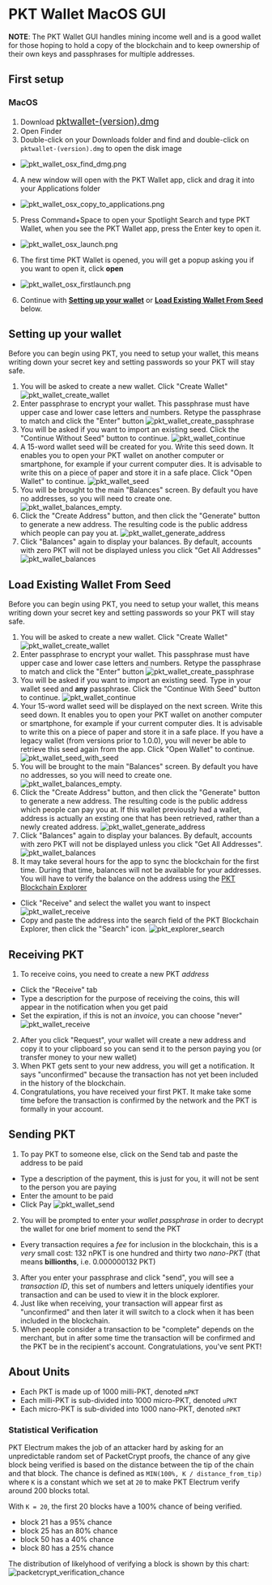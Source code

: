 # PKT Wallet MacOS GUI


**NOTE**: The PKT Wallet GUI handles mining income well and is a good wallet for those hoping to hold a copy of the blockchain and to keep ownership of their own keys and passphrases for multiple addresses.

## First setup
### MacOS
1. Download <span style="font-size:large;">[pktwallet-(version).dmg
](https://github.com/artrepreneur/Vodun/releases)</span>
2. Open Finder
3. Double-click on your Downloads folder and find and double-click on `pktwallet-(version).dmg` to open the disk image
  * ![pkt_wallet_osx_find_dmg.png](./pkt_wallet_osx_find_dmg.png)
4. A new window will open with the PKT Wallet app, click and drag it into your Applications folder
  * ![pkt_wallet_osx_copy_to_applications.png](./pkt_wallet_osx_copy_to_applications.png)
5. Press Command+Space to open your Spotlight Search and type PKT Wallet, when you see the PKT Wallet app, press the Enter key to open it.
  * ![pkt_wallet_osx_launch.png](./pkt_wallet_osx_launch.png)
6. The first time PKT Wallet is opened, you will get a popup asking you if you want to open it, click **open**
  * ![pkt_wallet_osx_firstlaunch.png](./pkt_wallet_osx_firstlaunch.png)
6. Continue with **[Setting up your wallet](#setting-up-your-wallet)** or **[Load Existing Wallet From Seed](load-existing-wallet-from-seed)** below.


## Setting up your wallet
Before you can begin using PKT, you need to setup your wallet, this means writing down your secret key and setting passwords so your PKT will stay safe.

1. You will be asked to create a new wallet. Click "Create Wallet"
![pkt_wallet_create_wallet](./pkt_wallet_create_wallet.png)
2. Enter passphrase to encrypt your wallet. This passphrase must have upper case and lower case letters and numbers. Retype the passphrase to match and click the "Enter" button
![pkt_wallet_create_passphrase](./pkt_wallet_create_passphrase.png)
3. You will be asked if you want to import an existing seed. Click the "Continue Without Seed" button to continue.
![pkt_wallet_continue](./pkt_wallet_continue.png)
4. A 15-word wallet seed will be created for you. Write this seed down. It enables you to open your PKT wallet on another computer or smartphone, for example if your current computer dies. It is advisable to write this on a piece of paper and store it in a safe place. Click "Open Wallet" to continue.
![pkt_wallet_seed](./pkt_wallet_seed.png)
5. You will be brought to the main "Balances" screen. By default you have no addresses, so you will need to create one.
![pkt_wallet_balances_empty.](./pkt_pkt_wallet_balances_empty.png)
6. Click the "Create Address" button, and then click the "Generate" button to generate a new address. The resulting code is the public address which people can pay you at.
![pkt_wallet_generate_address](./pkt_wallet_generate_address.png)
7. Click "Balances" again to display your balances. By default, accounts with zero PKT will not be displayed unless you click "Get All Addresses"
![pkt_wallet_balances](./pkt_wallet_balances.png)

## Load Existing Wallet From Seed
Before you can begin using PKT, you need to setup your wallet, this means writing down your secret key and setting passwords so your PKT will stay safe.

1. You will be asked to create a new wallet. Click "Create Wallet"
![pkt_wallet_create_wallet](./pkt_wallet_create_wallet.png)
2. Enter passphrase to encrypt your wallet. This passphrase must have upper case and lower case letters and numbers. Retype the passphrase to match and click the "Enter" button
![pkt_wallet_create_passphrase](./pkt_wallet_create_passphrase.png)
3. You will be asked if you want to import an existing seed. Type in your wallet seed and **any** passphrase. Click the "Continue With Seed" button to continue.
![pkt_wallet_continue](./pkt_wallet_continue.png)
4. Your 15-word wallet seed will be displayed on the next screen. Write this seed down. It enables you to open your PKT wallet on another computer or smartphone, for example if your current computer dies. It is advisable to write this on a piece of paper and store it in a safe place. If you have a legacy wallet (from versions prior to 1.0.0), you will never be able to retrieve this seed again from the app. Click "Open Wallet" to continue.
![pkt_wallet_seed_with_seed](./pkt_wallet_seed_with_seed.png)
5. You will be brought to the main "Balances" screen. By default you have no addresses, so you will need to create one.
![pkt_wallet_balances_empty.](./pkt_pkt_wallet_balances_empty.png)
6. Click the "Create Address" button, and then click the "Generate" button to generate a new address. The resulting code is the public address which people can pay you at. If this wallet previously had a wallet, address is actually an exsting one that has been retrieved, rather than a newly created address.
![pkt_wallet_generate_address](./pkt_wallet_generate_address.png)
7. Click "Balances" again to display your balances. By default, accounts with zero PKT will not be displayed unless you click "Get All Addresses".
![pkt_wallet_balances](./pkt_wallet_balances.png)
8. It may take several hours for the app to sync the blockchain for the first time. During that time, balances will not be available for your addresses. You will have to verify the balance on the address using the [PKT Blockchain Explorer](https://explorer.pkt.cash/)
  * Click "Receive" and select the wallet you want to inspect
![pkt_wallet_receive](./pkt_wallet_receive.png)
  * Copy and paste the address into the search field of the PKT Blockchain Explorer, then click the "Search" icon.
![pkt_explorer_search](./pkt_explorer_search.png)

## Receiving PKT
1. To receive coins, you need to create a new PKT *address*
  * Click the "Receive" tab
  * Type a description for the purpose of receiving the coins, this will appear in the notification when you get paid
  * Set the expiration, if this is not an *invoice*, you can choose "never"
![pkt_wallet_receive](./pkt_wallet_receive.png)
2. After you click "Request", your wallet will create a new address and copy it to your clipboard so you can send it to the person paying you (or transfer money to your new wallet)
3. When PKT gets sent to your new address, you will get a notification. It says "unconfirmed" because the transaction has not yet been included in the history of the blockchain.
4. Congratulations, you have received your first PKT. It make take some time before the transaction is confirmed by the network and the PKT is formally in your account.

## Sending PKT
1. To pay PKT to someone else, click on the Send tab and paste the address to be paid
  * Type a description of the payment, this is just for you, it will not be sent to the person you are paying
  * Enter the amount to be paid
  * Click Pay
![pkt_wallet_send](./pkt_wallet_send.png)
2. You will be prompted to enter your *wallet passphrase* in order to decrypt the wallet for one brief moment to send the PKT
  * Every transaction requires a *fee* for inclusion in the blockchain, this is a *very* small cost: 132 nPKT is one hundred and thirty two *nano-PKT* (that means **billionths**, i.e. 0.000000132 PKT)
3. After you enter your passphrase and click "send", you will see a *transaction ID*, this set of numbers and letters uniquely identifies your transaction and can be used to view it in the block explorer.
4. Just like when receiving, your transaction will appear first as "unconfirmed" and then later it will switch to a clock when it has been included in the blockchain.
5. When people consider a transaction to be "complete" depends on the merchant, but in after some time the transaction will be confirmed and the PKT be in the recipient's account. Congratulations, you've sent PKT!

## About Units
* Each PKT is made up of 1000 milli-PKT, denoted `mPKT`
* Each milli-PKT is sub-divided into 1000 micro-PKT, denoted `uPKT`
* Each micro-PKT is sub-divided into 1000 nano-PKT, denoted `nPKT`

### Statistical Verification
PKT Electrum makes the job of an attacker hard by asking for an unpredictable random set of PacketCrypt proofs, the chance of any give block being verified is based on the distance between the tip of the chain and that block. The chance is defined as `MIN(100%, K / distance_from_tip)` where `K` is a constant which we set at `20` to make PKT Electrum verify around 200 blocks total.

With `K = 20`, the first 20 blocks have a 100% chance of being verified.
* block 21 has a 95% chance
* block 25 has an 80% chance
* block 50 has a 40% chance
* block 80 has a 25% chance

The distribution of likelyhood of verifying a block is shown by this chart:
![packetcrypt_verification_chance](./packetcrypt_verification_chance.png)


